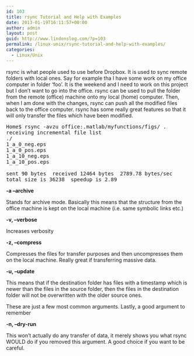 ```yaml
---
id: 103
title: rsync Tutorial and Help with Examples
date: 2013-01-19T16:11:57+00:00
author: admin
layout: post
guid: http://www.lindonslog.com/?p=103
permalink: /linux-unix/rsync-tutorial-and-help-with-examples/
categories:
  - Linux/Unix
---
```

rsync is what people used to use before Dropbox. It is used to sync remote folders with local ones. Say for example tha I have some work on my office computer in folder &#8216;foo&#8217;. It is the weekend and I need to work on this project but I don&#8217;t want to go into the office. rsync can be used to pull the folder from the remote (office) machine onto my local (home) computer. Then, when I am done with the changes, rsync can push all the modified files back to the office computer. rsync has some really great features so that it will only transfer the files which have been modified. 

<pre class="brush: bash; title: ; notranslate" title="">Home$ rsync -avzu office:.matlab/myfunctions/figs/ .
receiving incremental file list
./
1_a_0_neg.eps
1_a_0_pos.eps
1_a_10_neg.eps
1_a_10_pos.eps

sent 90 bytes  received 12464 bytes  2789.78 bytes/sec
total size is 36238  speedup is 2.89
</pre>

**-a &#8211;archive**
  
Stands for archive mode. Basically this means that the structure from the office machine is kept on the local machine (i.e. same symbolic links etc.)

**-v, &#8211;verbose**
  
Increases verbosity

**-z, &#8211;compress**
  
Compresses the files for transfer purposes and then uncompresses them on the local machine. Really great if transferring massive data.

**-u, &#8211;update**
  
This means that if the destination folder has files with a timestamp which is newer than the files in the source folder, then the files in the destination folder will not be overwritten with the older source ones.

These are just a few most common arguments. Lastly, a good argument to remember

**-n, &#8211;dry-run**
  
This won&#8217;t actually do any transfer of data, it merely shows you what rsync WOULD do if you removed this argument. A good choice if you want to be careful.